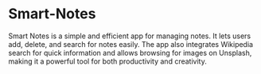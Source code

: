 # Smart-Notes
Smart Notes is a simple and efficient app for managing notes. It lets users add, delete, and search for notes easily. The app also integrates Wikipedia search for quick information and allows browsing for images on Unsplash, making it a powerful tool for both productivity and creativity.
